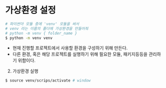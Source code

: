 # 가상환경 설정
```bash
# 파이썬아 모듈 중에 'venv' 모듈을 써서
# venv 라는 이름의 폴더에 가상환경을 만들어줘
# python -m venv { folder_name }
$ python -m venv venv
```
- 현재 진행할 프로젝트에서 사용할 환경을 구성하기 위해 만든다.
- 다른 환경, 혹은 해당 프로젝트를 실행하기 위해 필요한 모듈, 패키지등등을 관리하기 위함이다.

2. 가상환경 실행
```bash
$ source venv/scrips/activate # window
```

